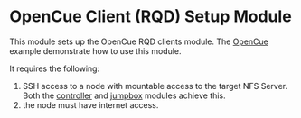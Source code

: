 # OpenCue Client (RQD) Setup Module

This module sets up the OpenCue RQD clients module.  The [OpenCue](../../examples/vfxt/opencue) example demonstrate how to use this module.

It requires the following:
1. SSH access to a node with mountable access to the target NFS Server.  Both the [controller](../nfs_filer) and [jumpbox](../controller) modules achieve this.
2. the node must have internet access.
